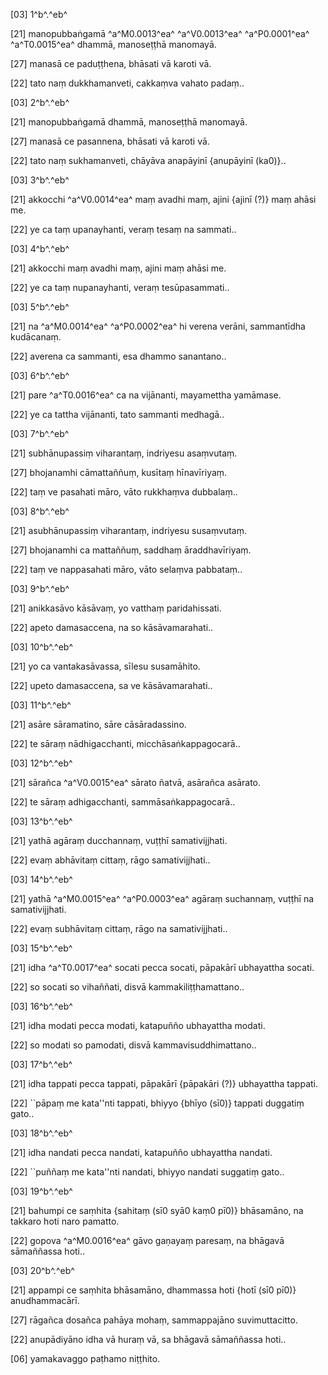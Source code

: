 [03] 1^b^.^eb^

[21] manopubbaṅgamā ^a^M0.0013^ea^ ^a^V0.0013^ea^ ^a^P0.0001^ea^ ^a^T0.0015^ea^ dhammā, manoseṭṭhā manomayā.

[27] manasā ce paduṭṭhena, bhāsati vā karoti vā.

[22] tato naṃ dukkhamanveti, cakkaṃva vahato padaṃ..

[03] 2^b^.^eb^

[21] manopubbaṅgamā dhammā, manoseṭṭhā manomayā.

[27] manasā ce pasannena, bhāsati vā karoti vā.

[22] tato naṃ sukhamanveti, chāyāva anapāyinī {anupāyinī (ka0)}..

[03] 3^b^.^eb^

[21] akkocchi ^a^V0.0014^ea^ maṃ avadhi maṃ, ajini {ajinī (?)} maṃ ahāsi me.

[22] ye ca taṃ upanayhanti, veraṃ tesaṃ na sammati..

[03] 4^b^.^eb^

[21] akkocchi maṃ avadhi maṃ, ajini maṃ ahāsi me.

[22] ye ca taṃ nupanayhanti, veraṃ tesūpasammati..

[03] 5^b^.^eb^

[21] na ^a^M0.0014^ea^ ^a^P0.0002^ea^ hi verena verāni, sammantīdha kudācanaṃ.

[22] averena ca sammanti, esa dhammo sanantano..

[03] 6^b^.^eb^

[21] pare ^a^T0.0016^ea^ ca na vijānanti, mayamettha yamāmase.

[22] ye ca tattha vijānanti, tato sammanti medhagā..

[03] 7^b^.^eb^

[21] subhānupassiṃ viharantaṃ, indriyesu asaṃvutaṃ.

[27] bhojanamhi cāmattaññuṃ, kusītaṃ hīnavīriyaṃ.

[22] taṃ ve pasahati māro, vāto rukkhaṃva dubbalaṃ..

[03] 8^b^.^eb^

[21] asubhānupassiṃ viharantaṃ, indriyesu susaṃvutaṃ.

[27] bhojanamhi ca mattaññuṃ, saddhaṃ āraddhavīriyaṃ.

[22] taṃ ve nappasahati māro, vāto selaṃva pabbataṃ..

[03] 9^b^.^eb^

[21] anikkasāvo kāsāvaṃ, yo vatthaṃ paridahissati.

[22] apeto damasaccena, na so kāsāvamarahati..

[03] 10^b^.^eb^

[21] yo ca vantakasāvassa, sīlesu susamāhito.

[22] upeto damasaccena, sa ve kāsāvamarahati..

[03] 11^b^.^eb^

[21] asāre sāramatino, sāre cāsāradassino.

[22] te sāraṃ nādhigacchanti, micchāsaṅkappagocarā..

[03] 12^b^.^eb^

[21] sārañca ^a^V0.0015^ea^ sārato ñatvā, asārañca asārato.

[22] te sāraṃ adhigacchanti, sammāsaṅkappagocarā..

[03] 13^b^.^eb^

[21] yathā agāraṃ ducchannaṃ, vuṭṭhī samativijjhati.

[22] evaṃ abhāvitaṃ cittaṃ, rāgo samativijjhati..

[03] 14^b^.^eb^

[21] yathā ^a^M0.0015^ea^ ^a^P0.0003^ea^ agāraṃ suchannaṃ, vuṭṭhī na  samativijjhati.

[22] evaṃ subhāvitaṃ cittaṃ, rāgo na samativijjhati..

[03] 15^b^.^eb^

[21] idha ^a^T0.0017^ea^ socati pecca socati, pāpakārī ubhayattha socati.

[22] so socati so vihaññati, disvā kammakiliṭṭhamattano..

[03] 16^b^.^eb^

[21] idha modati pecca modati, katapuñño ubhayattha modati.

[22] so modati so pamodati, disvā kammavisuddhimattano..

[03] 17^b^.^eb^

[21] idha tappati pecca tappati, pāpakārī {pāpakāri (?)} ubhayattha tappati.

[22] ``pāpaṃ me kata''nti tappati, bhiyyo {bhīyo (sī0)} tappati duggatiṃ  gato..

[03] 18^b^.^eb^

[21] idha nandati pecca nandati, katapuñño ubhayattha nandati.

[22] ``puññaṃ me kata''nti nandati, bhiyyo nandati suggatiṃ  gato..

[03] 19^b^.^eb^

[21] bahumpi ce saṃhita {sahitaṃ (sī0 syā0 kaṃ0 pī0)} bhāsamāno, na takkaro hoti naro  pamatto.

[22] gopova ^a^M0.0016^ea^ gāvo gaṇayaṃ paresaṃ, na bhāgavā sāmaññassa  hoti..

[03] 20^b^.^eb^

[21] appampi ce saṃhita bhāsamāno, dhammassa hoti {hotī (sī0 pī0)}  anudhammacārī.

[27] rāgañca dosañca pahāya mohaṃ, sammappajāno  suvimuttacitto.

[22] anupādiyāno idha vā huraṃ vā, sa bhāgavā sāmaññassa  hoti..

[06] yamakavaggo paṭhamo niṭṭhito.